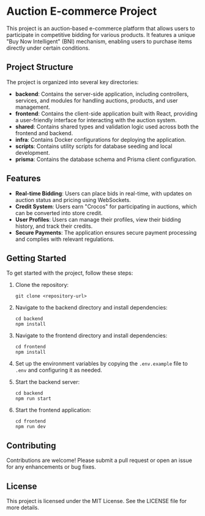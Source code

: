# Auction E-commerce Project

This project is an auction-based e-commerce platform that allows users to participate in competitive bidding for various products. It features a unique "Buy Now Intelligent" (BNI) mechanism, enabling users to purchase items directly under certain conditions.

## Project Structure

The project is organized into several key directories:

- **backend**: Contains the server-side application, including controllers, services, and modules for handling auctions, products, and user management.
- **frontend**: Contains the client-side application built with React, providing a user-friendly interface for interacting with the auction system.
- **shared**: Contains shared types and validation logic used across both the frontend and backend.
- **infra**: Contains Docker configurations for deploying the application.
- **scripts**: Contains utility scripts for database seeding and local development.
- **prisma**: Contains the database schema and Prisma client configuration.

## Features

- **Real-time Bidding**: Users can place bids in real-time, with updates on auction status and pricing using WebSockets.
- **Credit System**: Users earn "Crocos" for participating in auctions, which can be converted into store credit.
- **User Profiles**: Users can manage their profiles, view their bidding history, and track their credits.
- **Secure Payments**: The application ensures secure payment processing and complies with relevant regulations.

## Getting Started

To get started with the project, follow these steps:

1. Clone the repository:
   ```
   git clone <repository-url>
   ```

2. Navigate to the backend directory and install dependencies:
   ```
   cd backend
   npm install
   ```

3. Navigate to the frontend directory and install dependencies:
   ```
   cd frontend
   npm install
   ```

4. Set up the environment variables by copying the `.env.example` file to `.env` and configuring it as needed.

5. Start the backend server:
   ```
   cd backend
   npm run start
   ```

6. Start the frontend application:
   ```
   cd frontend
   npm run dev
   ```

## Contributing

Contributions are welcome! Please submit a pull request or open an issue for any enhancements or bug fixes.

## License

This project is licensed under the MIT License. See the LICENSE file for more details.